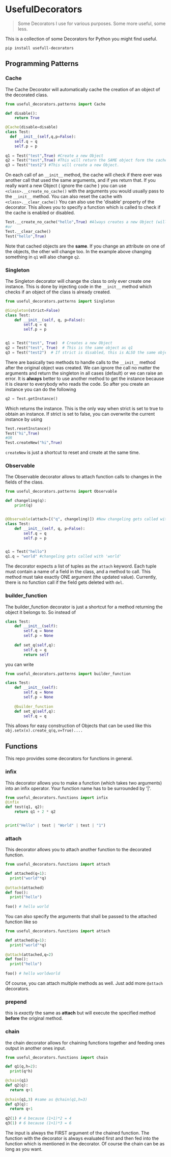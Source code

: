 # UsefulDecorators
> Some Decorators I use for various purposes. Some more useful, some less.

This is a collection of some Decorators for Python you might find useful.
```
pip install usefull-decorators
```
## Programming Patterns

### Cache
The Cache Decorator will automatically cache the creation of an object of the decorated class. 
```py
from useful_decorators.patterns import Cache

def disable():
    return True

@Cache(disable=disable)
class Test:
  def __init__(self,q,p=False):
    self.q = q
    self.p = p
 
q1 = Test("test",True) #Create a new Object
q2 = Test("test",True) #This will return the SAME object form the cache
q3 = Test("test2") #This will create a new Object.
```

On each call of an `__init__` method, 
the cache will check if there ever was another call that used the same arguments, and if yes return that. If you really want a new Object ( ignore the cache )
you can use `<class>.__create_no_cache()` with the arguments you would usually pass to the `__init__` method. You can also reset the cache with `<class>.__clear_cache()`
You can also use the 'disable' property of the decorator. This allows you to specify a function which is called to check if the cache is enabled or disabled.
```py
Test.__create_no_cache("hello",True) #Always creates a new Object (will not be added to the cache)
#or
Test.__clear_cache()
Test("hello",True)
```
Note that cached objects are the __same__. If you change an attribute on one of the objects, the other will change too. In the example above changing
something in `q1` will also change `q2`. 
### Singleton
The Singleton decorator will change the class to only ever create one instance. This is done by injecting code in the `__init__` method which checks if an 
object of the class is already created. 
```py
from useful_decorators.patterns import Singleton

@Singleton(strict=False)
class Test:
    def __init__(self, q, p=False):
        self.q = q
        self.p = p


q1 = Test("test", True)  # Creates a new Object
q2 = Test("test", True)  # This is the same object as q1
q3 = Test("test2")  # If strict is disabled, this is ALSO the same objects as q1
```
There are basically two methods to handle calls to the `__init__` method after the original object was created. We can ignore the call no matter the arguments 
and return the singleton in all cases (default) or we can raise an error. 
It is __always__ better to use another method to get the instance because it is clearer to everybody who reads the code. So after you create an instance you can do the following
```py
q2 = Test.getInstance()
```
Which returns the instance. This is the only way when strict is set to true to obtain an instance. If strict is set to false, you can overwrite the current instance by using
```py
Test.resetInstance()
Test("hi",True)
#OR
Test.createNew("hi",True)
```
`createNew` is just a shortcut to reset and create at the same time.
### Observable
The Observable decorator allows to attach function calls to changes in the fields of the class.
```py
from useful_decorators.patterns import Observable

def changeling(q):
    print(q)


@Observable(attach=[("q", changeling)]) #Now changeling gets called with the new value everytime a new value is assigned to the field named 'q'
class Test:
    def __init__(self, q, p=False):
        self.q = q
        self.p = p


q1 = Test("hello")
q1.q = "world" #changeling gets called with 'world'
```
The decorator expects a list of tuples as the `attach` keyword. Each tuple must contain a name of a field in the class, and a method to call. 
This method must take exactly ONE argument (the updated value).
Currently, there is no function call if the field gets deleted with `del`.
### builder_function
The builder_function decorator is just a shortcut for a method returning the object it belongs to. So instead of
```py
class Test:
    def __init__(self):
        self.q = None
        self.p = None
        
    def set_q(self,q):
        self.q = q
        return self
```
you can write
```py
from useful_decorators.patterns import builder_function

class Test:
    def __init__(self):
        self.q = None
        self.p = None
        
    @builder_function    
    def set_q(self,q):
        self.q = q
```
This allows for easy construction of Objects that can be used like this `obj.setx(x).create_q(q,v=True)....`
## Functions
This repo provides some decorators for functions in general.
### infix
This decorator allows you to make a function (which takes two arguments) into an infix operator.
Your function name has to be surrounded by '|'.
```py
from useful_decorators.functions import infix
@infix
def test(q1, q2):
    return q1 + 2 * q2


print("Hello" | test | "World" | test | "1")
```
### attach
This decorator allows you to attach another function to the decorated function.
```py
from useful_decorators.functions import attach

def attached(q=1):
  print("world"*q)
 
@attach(attached)
def foo():
  print("hello")
 
foo() # hello world
```
You can also specify the arguments that shall be passed to the attached function like so
```py
from useful_decorators.functions import attach

def attached(q=1):
  print("world"*q)
 
@attach(attached,q=2)
def foo():
  print("hello")
 
foo() # hello worldworld
```
Of course, you can attach multiple methods as well. Just add more `@attach` decorators.
### prepend
this is _exactly_ the same as __attach__ but will execute the specified method __before__ the original method.
### chain
the chain decorator allows for chaining functions together and feeding ones output in another ones input. 
```py
from useful_decorators.functions import chain

def q1(q,h=2):
  print(q*h)

@chain(q1)
def q2(q):
  return q+1
  
@chain(q1,3) #same as @chain(q1,h=3)
def q3(q):
  return q+1
  
q2(1) # 4 because (1+1)*2 = 4
q3(1) # 6 because (1+1)*3 = 6
```
The input is always the FIRST argument of the chained function. The function with the decorator is always evaluated first and then fed into the function which is 
mentioned in the decorator. Of course the chain can be as long as you want.

